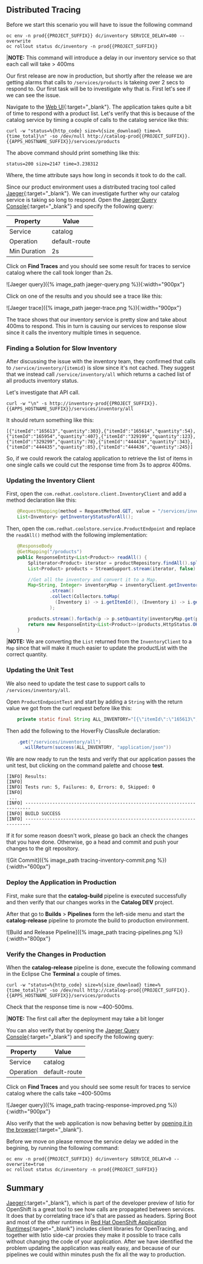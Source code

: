 ## Distributed Tracing

Before we start this scenario you will have to issue the following command 

~~~shell
oc env -n prod{{PROJECT_SUFFIX}} dc/inventory SERVICE_DELAY=400 --overwrite 
oc rollout status dc/inventory -n prod{{PROJECT_SUFFIX}}
~~~

|**NOTE:** This command will introduce a delay in our inventory service so that each call will take > 400ms

Our first release are now in production, but shortly after the release we are getting alarms that calls to `/services/products` is takeing over 2 secs to respond to. Our first task will be to investigate why that is. First let's see if we can see the issue.

Navigate to the [Web UI](http://web-ui-prod.{{APPS_HOSTNAME_SUFFIX}}){:target="_blank"}. The application takes quite a bit of time to respond with a product list. Let's verify that this is because of the catalog service by timing a couple of calls to the catalog service like this:

~~~shell
curl -w "status=%{http_code} size=%{size_download} time=%{time_total}\n" -so /dev/null http://catalog-prod{{PROJECT_SUFFIX}}.{{APPS_HOSTNAME_SUFFIX}}/services/products
~~~

The above command should print something like this:

~~~shell
status=200 size=2147 time=3.238312
~~~

Where, the time attribute says how long in seconds it took to do the call.

Since our product environment uses a distributed tracing tool called [Jaeger](https://www.jaegertracing.io){:target="_blank"}. We can investigate further why our catalog service is taking so long to respond. Open the [Jaeger Query Console](http://jaeger-query-istio-system.{{APPS_HOSTNAME_SUFFIX}}){:target="_blank"} and specify the following query:

|Property|Value|
|--------|--------|
|Service |catalog |
|Operation|default-route|
|Min Duration|2s|

Click on **Find Traces** and you should see some result for traces to service catalog where the call took longer than 2s.

![Jaeger query]({% image_path jaeger-query.png %}){:width="900px"}

Click on one of the results and you should see a trace like this:

![Jaeger trace]({% image_path jaeger-trace.png %}){:width="900px"}

The trace shows that our inventory service is pretty slow and take about 400ms to respond. This in turn is causing our services to response slow since it calls the inventory multiple times in sequence.

### Finding a Solution for Slow Inventory

After discussing the issue with the inventory team, they confirmed that calls to `/service/inventory/{itemid}` is slow since it's not cached. They suggest that we instead call `/service/inventory/all` which returns a cached list of all products inventory status.

Let's investigate that API call.

~~~shell
curl -w "\n" -s http://inventory-prod{{PROJECT_SUFFIX}}.{{APPS_HOSTNAME_SUFFIX}}/services/inventory/all
~~~

It should return something like this:

~~~
[{"itemId":"165613","quantity":303},{"itemId":"165614","quantity":54},{"itemId":"165954","quantity":407},{"itemId":"329199","quantity":123},{"itemId":"329299","quantity":78},{"itemId":"444434","quantity":343},{"itemId":"444435","quantity":85},{"itemId":"444436","quantity":245}]
~~~

So, if we could rework the catalog application to retrieve the list of items in one single calls we could cut the response time from 3s to approx 400ms.

### Updating the Inventory Client

First, open the `com.redhat.coolstore.client.InventoryClient` and add a method declaration like this:

~~~java
    @RequestMapping(method = RequestMethod.GET, value = "/services/inventory/all", consumes = {MediaType.APPLICATION_JSON_VALUE})
    List<Inventory> getInventoryStatusForAll();
~~~

Then, open the `com.redhat.coolstore.service.ProductEndpoint` and replace the `readAll()` method with the following implementation:

~~~java
    @ResponseBody
    @GetMapping("/products")
    public ResponseEntity<List<Product>> readAll() {
        Spliterator<Product> iterator = productRepository.findAll().spliterator();
        List<Product> products = StreamSupport.stream(iterator, false).collect(Collectors.toList());

        //Get all the inventory and convert it to a Map.
        Map<String, Integer> inventoryMap = inventoryClient.getInventoryStatusForAll()
                .stream()
                .collect(Collectors.toMap(
                  (Inventory i) -> i.getItemId(), (Inventory i) -> i.getQuantity())
                );

        products.stream().forEach(p -> p.setQuantity(inventoryMap.get(p.getItemId())));
        return new ResponseEntity<List<Product>>(products,HttpStatus.OK);
    }
~~~

|**NOTE:** We are converting the `List` returned from the `InventoryClient` to a `Map` since that will make it much easier to update the productList with the correct quantity.

### Updating the Unit Test

We also need to update the test case to support calls to `/services/inventory/all`.

Open `ProductEndpointTest` and start by adding a `String` with the return value we got from the curl request before like this:

~~~java
    private static final String ALL_INVENTORY="[{\"itemId\":\"165613\",\"quantity\":303},{\"itemId\":\"165614\",\"quantity\":54},{\"itemId\":\"165954\",\"quantity\":407},{\"itemId\":\"329199\",\"quantity\":123},{\"itemId\":\"329299\",\"quantity\":78},{\"itemId\":\"444434\",\"quantity\":343},{\"itemId\":\"444435\",\"quantity\":85},{\"itemId\":\"444436\",\"quantity\":245}]";
~~~

Then add the following to the HoverFly ClassRule declaration:

~~~java
    .get("/services/inventory/all")
      .willReturn(success(ALL_INVENTORY, "application/json"))
~~~

We are now ready to run the tests and verify that our application passes the unit test, but clicking on the command palette and choose **test**.

~~~shell
[INFO] Results:
[INFO] 
[INFO] Tests run: 5, Failures: 0, Errors: 0, Skipped: 0
[INFO] 
 ...
[INFO] ------------------------------------------------------------------------
[INFO] BUILD SUCCESS
[INFO] ------------------------------------------------------------------------
~~~

If it for some reason doesn't work, please go back an check the changes that you have done. Otherwise, go a head and commit and push your changes to the git repository.

![Git Commit]({% image_path tracing-inventory-commit.png %}){:width="600px"}


### Deploy the Application in Production

First, make sure that the **catalog-build** pipeline is executed successfully and 
then verify that our changes works in the **Catalog DEV** project. 

After that go to **Builds** > **Pipelines** form the left-side menu and start the **catalog-release** pipeline 
to promote the build to production environment.

![Build and Release Pipeline]({% image_path tracing-pipelines.png %}){:width="800px"}


### Verify the Changes in Production

When the **catalog-release** pipeline is done, execute the following command in the Eclipse Che **Terminal** a couple of times.

~~~shell
curl -w "status=%{http_code} size=%{size_download} time=%{time_total}\n" -so /dev/null http://catalog-prod{{PROJECT_SUFFIX}}.{{APPS_HOSTNAME_SUFFIX}}/services/products
~~~

Check that the response time is now ~400-500ms.

|**NOTE:** The first call after the deployment may take a bit longer

You can also verify that by opening the 
[Jaeger Query Console](http://jaeger-query-istio-system.{{APPS_HOSTNAME_SUFFIX}}){:target="_blank"} and specify the following query:

|Property|Value|
|--------|--------|
|Service |catalog |
|Operation|default-route|

Click on **Find Traces** and you should see some result for traces to service catalog where the calls take ~400-500ms

![Jaeger query]({% image_path tracing-response-improved.png %}){:width="900px"}

Also verify that the web application is now behaving better by [opening it in the browser](http://web-ui-prod.{{APPS_HOSTNAME_SUFFIX}}){:target="_blank"}.

Before we move on please remove the service delay we added in the begining, by running the following command:

~~~shell
oc env -n prod{{PROJECT_SUFFIX}} dc/inventory SERVICE_DELAY=0 --overwrite=true
oc rollout status dc/inventory -n prod{{PROJECT_SUFFIX}}
~~~

## Summary

[Jaeger](https://www.jaegertracing.io){:target="_blank"}, which is part of the developer preview of Istio for OpenShift is a great tool to see how calls are propagated between services. It does that by correlating trace id's that are passed as headers. Spring Boot and most of the other runtimes in [Red Hat OpenShift Application Runtimes](https://www.redhat.com/en/technologies/cloud-computing/openshift/application-runtimes){:target="_blank"} includes client libraries for OpenTracing, and together with Istio side-car proxies they make it possible to trace calls without changing the code of your application. After we have identified the problem updating the application was really easy, and because of our pipelines we could within minutes push the fix all the way to production.




